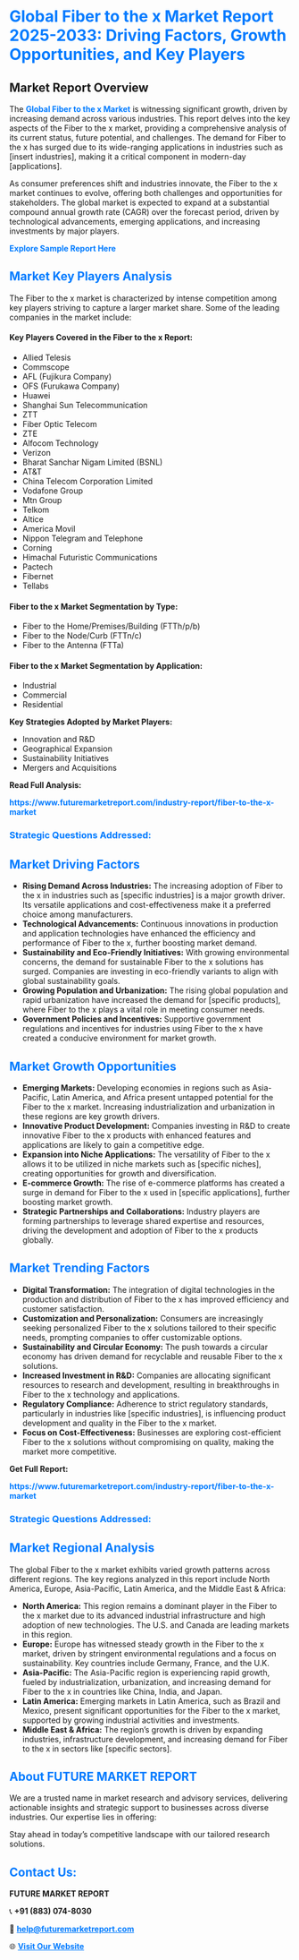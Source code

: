 <h1 style="color: #007BFF;">Global Fiber to the x Market Report 2025-2033: Driving Factors, Growth Opportunities, and Key Players</h1>

<section id="overview">
<h2>Market Report Overview</h2>
<p>The <a href="https://www.futuremarketreport.com/industry-report/fiber-to-the-x-market" style="color: #007BFF; text-decoration: none;"><strong>Global Fiber to the x Market</strong></a> is witnessing significant growth, driven by increasing demand across various industries. This report delves into the key aspects of the Fiber to the x market, providing a comprehensive analysis of its current status, future potential, and challenges. The demand for Fiber to the x has surged due to its wide-ranging applications in industries such as [insert industries], making it a critical component in modern-day [applications].</p>
<p>As consumer preferences shift and industries innovate, the Fiber to the x market continues to evolve, offering both challenges and opportunities for stakeholders. The global market is expected to expand at a substantial compound annual growth rate (CAGR) over the forecast period, driven by technological advancements, emerging applications, and increasing investments by major players.</p>
</section>

<section id="overview">
<p><a href="https://www.futuremarketreport.com/request-sample/reportId=100766" style="color: #007BFF; text-decoration: none;"><strong>Explore Sample Report Here</strong></a></p>
</section>

<section id="key-players">
<h2 style="color: #007BFF;">Market Key Players Analysis</h2>
<p>The Fiber to the x market is characterized by intense competition among key players striving to capture a larger market share. Some of the leading companies in the market include:</p>
<h4>Key Players Covered in the Fiber to the x Report:</h4>
<ul><li>Allied Telesis</li><li>Commscope</li><li>AFL (Fujikura Company)</li><li>OFS (Furukawa Company)</li><li>Huawei</li><li>Shanghai Sun Telecommunication</li><li>ZTT</li><li>Fiber Optic Telecom</li><li>ZTE</li><li>Alfocom Technology</li><li>Verizon</li><li>Bharat Sanchar Nigam Limited (BSNL)</li><li>AT&amp;T</li><li>China Telecom Corporation Limited</li><li>Vodafone Group</li><li>Mtn Group</li><li>Telkom</li><li>Altice</li><li>America Movil</li><li>Nippon Telegram and Telephone</li><li>Corning</li><li>Himachal Futuristic Communications</li><li>Pactech</li><li>Fibernet</li><li>Tellabs</li></ul>
<h4>Fiber to the x Market Segmentation by Type:</h4>
<ul><li>Fiber to the Home/Premises/Building (FTTh/p/b)</li><li>Fiber to the Node/Curb (FTTn/c)</li><li>Fiber to the Antenna (FTTa)</li></ul>

<h4>Fiber to the x Market Segmentation by Application:</h4>
<ul><li>Industrial</li><li>Commercial</li><li>Residential</li></ul>
<p><strong>Key Strategies Adopted by Market Players:</strong></p>
<ul>
<li>Innovation and R&D</li>
<li>Geographical Expansion</li>
<li>Sustainability Initiatives</li>
<li>Mergers and Acquisitions</li>
</ul>
</section>

<section>
<p><strong>Read Full Analysis: </strong></p><a href="https://www.futuremarketreport.com/industry-report/fiber-to-the-x-market" style="color: #007BFF; text-decoration: none;"><strong>https://www.futuremarketreport.com/industry-report/fiber-to-the-x-market</strong></a>
<h3 style="color: #007BFF;">Strategic Questions Addressed:</h3>
</section>

<section id="driving-factors">
<h2 style="color: #007BFF;">Market Driving Factors</h2>
<ul>
<li><strong>Rising Demand Across Industries:</strong> The increasing adoption of Fiber to the x in industries such as [specific industries] is a major growth driver. Its versatile applications and cost-effectiveness make it a preferred choice among manufacturers.</li>
<li><strong>Technological Advancements:</strong> Continuous innovations in production and application technologies have enhanced the efficiency and performance of Fiber to the x, further boosting market demand.</li>
<li><strong>Sustainability and Eco-Friendly Initiatives:</strong> With growing environmental concerns, the demand for sustainable Fiber to the x solutions has surged. Companies are investing in eco-friendly variants to align with global sustainability goals.</li>
<li><strong>Growing Population and Urbanization:</strong> The rising global population and rapid urbanization have increased the demand for [specific products], where Fiber to the x plays a vital role in meeting consumer needs.</li>
<li><strong>Government Policies and Incentives:</strong> Supportive government regulations and incentives for industries using Fiber to the x have created a conducive environment for market growth.</li>
</ul>
</section>

<section id="growth-opportunities">
<h2 style="color: #007BFF;">Market Growth Opportunities</h2>
<ul>
<li><strong>Emerging Markets:</strong> Developing economies in regions such as Asia-Pacific, Latin America, and Africa present untapped potential for the Fiber to the x market. Increasing industrialization and urbanization in these regions are key growth drivers.</li>
<li><strong>Innovative Product Development:</strong> Companies investing in R&D to create innovative Fiber to the x products with enhanced features and applications are likely to gain a competitive edge.</li>
<li><strong>Expansion into Niche Applications:</strong> The versatility of Fiber to the x allows it to be utilized in niche markets such as [specific niches], creating opportunities for growth and diversification.</li>
<li><strong>E-commerce Growth:</strong> The rise of e-commerce platforms has created a surge in demand for Fiber to the x used in [specific applications], further boosting market growth.</li>
<li><strong>Strategic Partnerships and Collaborations:</strong> Industry players are forming partnerships to leverage shared expertise and resources, driving the development and adoption of Fiber to the x products globally.</li>
</ul>
</section>

<section id="trending-factors">
<h2 style="color: #007BFF;">Market Trending Factors</h2>
<ul>
<li><strong>Digital Transformation:</strong> The integration of digital technologies in the production and distribution of Fiber to the x has improved efficiency and customer satisfaction.</li>
<li><strong>Customization and Personalization:</strong> Consumers are increasingly seeking personalized Fiber to the x solutions tailored to their specific needs, prompting companies to offer customizable options.</li>
<li><strong>Sustainability and Circular Economy:</strong> The push towards a circular economy has driven demand for recyclable and reusable Fiber to the x solutions.</li>
<li><strong>Increased Investment in R&D:</strong> Companies are allocating significant resources to research and development, resulting in breakthroughs in Fiber to the x technology and applications.</li>
<li><strong>Regulatory Compliance:</strong> Adherence to strict regulatory standards, particularly in industries like [specific industries], is influencing product development and quality in the Fiber to the x market.</li>
<li><strong>Focus on Cost-Effectiveness:</strong> Businesses are exploring cost-efficient Fiber to the x solutions without compromising on quality, making the market more competitive.</li>
</ul>
</section>

<section>
<p><strong>Get Full Report: </strong></p><a href="https://www.futuremarketreport.com/industry-report/fiber-to-the-x-market" style="color: #007BFF; text-decoration: none;"><strong>https://www.futuremarketreport.com/industry-report/fiber-to-the-x-market</strong></a>
<h3 style="color: #007BFF;">Strategic Questions Addressed:</h3>
</section>


<section id="regional-analysis">
<h2 style="color: #007BFF;">Market Regional Analysis</h2>
<p>The global Fiber to the x market exhibits varied growth patterns across different regions. The key regions analyzed in this report include North America, Europe, Asia-Pacific, Latin America, and the Middle East & Africa:</p>
<ul>
<li><strong>North America:</strong> This region remains a dominant player in the Fiber to the x market due to its advanced industrial infrastructure and high adoption of new technologies. The U.S. and Canada are leading markets in this region.</li>
<li><strong>Europe:</strong> Europe has witnessed steady growth in the Fiber to the x market, driven by stringent environmental regulations and a focus on sustainability. Key countries include Germany, France, and the U.K.</li>
<li><strong>Asia-Pacific:</strong> The Asia-Pacific region is experiencing rapid growth, fueled by industrialization, urbanization, and increasing demand for Fiber to the x in countries like China, India, and Japan.</li>
<li><strong>Latin America:</strong> Emerging markets in Latin America, such as Brazil and Mexico, present significant opportunities for the Fiber to the x market, supported by growing industrial activities and investments.</li>
<li><strong>Middle East & Africa:</strong> The region’s growth is driven by expanding industries, infrastructure development, and increasing demand for Fiber to the x in sectors like [specific sectors].</li>
</ul>
</section>

<footer>
<h2 style="color: #007BFF;">About FUTURE MARKET REPORT</h2>
<p>We are a trusted name in market research and advisory services, delivering actionable insights and strategic support to businesses across diverse industries. Our expertise lies in offering:</p>

<p>Stay ahead in today’s competitive landscape with our tailored research solutions.</p>

<h2 style="color: #007BFF;">Contact Us:</h2>
<p><strong>FUTURE MARKET REPORT</strong></p>
<p>📞 <strong>+91 (883) 074-8030</strong></p>
<p>📧 <strong><a href="mailto:help@futuremarketreport.com" style="color: #007BFF;">help@futuremarketreport.com</a></strong></p>
<p>🌐 <strong><a href="https://www.futuremarketreport.com/" style="color: #007BFF;">Visit Our Website</a></strong></p>
</footer>